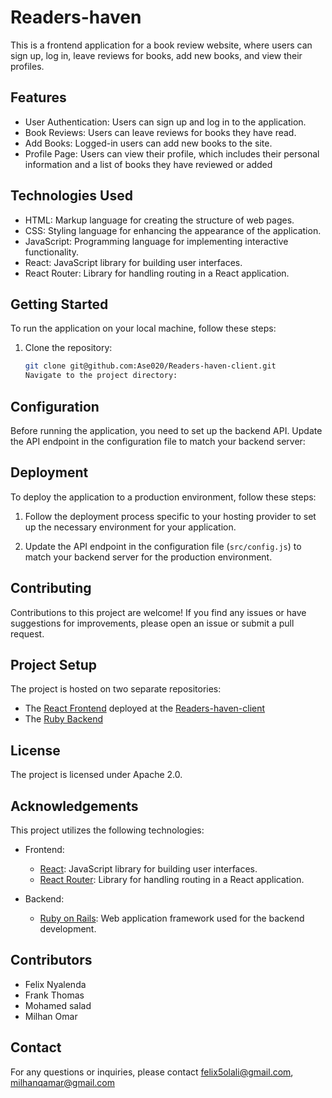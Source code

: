 # Readers-haven

This is a frontend application for a book review website, where users can sign up, log in, leave reviews for books, add new books, and view their profiles.

## Features

- User Authentication: Users can sign up and log in to the application.
- Book Reviews: Users can leave reviews for books they have read.
- Add Books: Logged-in users can add new books to the site.
- Profile Page: Users can view their profile, which includes their personal information and a list of books they have reviewed or added

## Technologies Used

- HTML: Markup language for creating the structure of web pages.
- CSS: Styling language for enhancing the appearance of the application.
- JavaScript: Programming language for implementing interactive functionality.
- React: JavaScript library for building user interfaces.
- React Router: Library for handling routing in a React application.

## Getting Started

To run the application on your local machine, follow these steps:

1. Clone the repository:

   ```bash
   git clone git@github.com:Ase020/Readers-haven-client.git
   Navigate to the project directory:
   ```

## Configuration

Before running the application, you need to set up the backend API. Update the API endpoint in the configuration file to match your backend server:

## Deployment

To deploy the application to a production environment, follow these steps:

1. Follow the deployment process specific to your hosting provider to set up the necessary environment for your application.

2. Update the API endpoint in the configuration file (`src/config.js`) to match your backend server for the production environment.

## Contributing

Contributions to this project are welcome! If you find any issues or have suggestions for improvements, please open an issue or submit a pull request.

## Project Setup

The project is hosted on two separate repositories:

- The [React Frontend](https://github.com/Ase020/Readers-haven-client) deployed at the [Readers-haven-client](https://readers-haven.vercel.app)
- The [Ruby Backend](https://github.com/Ase020/readers-haven-api)

## License

The project is licensed under Apache 2.0.

## Acknowledgements

This project utilizes the following technologies:

- Frontend:

  - [React](https://reactjs.org/): JavaScript library for building user interfaces.
  - [React Router](https://reactrouter.com/): Library for handling routing in a React application.

- Backend:

  - [Ruby on Rails](https://rubyonrails.org/): Web application framework used for the backend development.

## Contributors

- Felix Nyalenda
- Frank Thomas
- Mohamed salad
- Milhan Omar

## Contact

For any questions or inquiries, please contact felix5olali@gmail.com, milhanqamar@gmail.com
